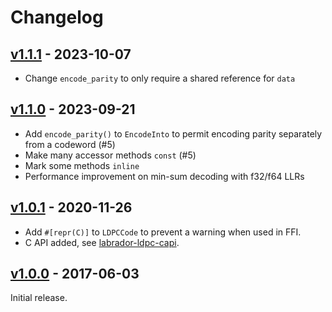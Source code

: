 # Changelog

## [v1.1.1] - 2023-10-07

* Change `encode_parity` to only require a shared reference for `data`

## [v1.1.0] - 2023-09-21

* Add `encode_parity()` to `EncodeInto` to permit encoding parity separately
  from a codeword (#5)
* Make many accessor methods `const` (#5)
* Mark some methods `inline`
* Performance improvement on min-sum decoding with f32/f64 LLRs

## [v1.0.1] - 2020-11-26

* Add `#[repr(C)]` to `LDPCCode` to prevent a warning when used in FFI.
* C API added, see [labrador-ldpc-capi].

[labrador-ldpc-capi]: https://github.com/adamgreig/labrador-ldpc/tree/master/capi

## [v1.0.0] - 2017-06-03

Initial release.

[v1.1.1]: https://github.com/adamgreig/labrador-ldpc/releases/tag/v1.1.1
[v1.1.0]: https://github.com/adamgreig/labrador-ldpc/releases/tag/v1.1.0
[v1.0.1]: https://github.com/adamgreig/labrador-ldpc/releases/tag/v1.0.1
[v1.0.0]: https://github.com/adamgreig/labrador-ldpc/releases/tag/v1.0.0
